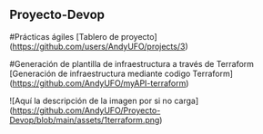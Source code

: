 ## Proyecto-Devop

#Prácticas ágiles 
[Tablero de proyecto]
(https://github.com/users/AndyUFO/projects/3)

#Generación de plantilla de infraestructura a través de Terraform
[Generación de infraestructura mediante codigo Terraform]
(https://github.com/AndyUFO/myAPI-terraform)

![Aquí la descripción de la imagen por si no carga]
(https://github.com/AndyUFO/Proyecto-Devop/blob/main/assets/1terraform.png)
